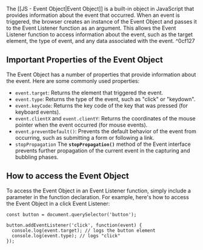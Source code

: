 The [[JS - Event Object|Event Object]] is a built-in object in JavaScript that provides information about the event that occurred. When an event is triggered, the browser creates an instance of the Event Object and passes it to the Event Listener function as an argument. This allows the Event Listener function to access information about the event, such as the target element, the type of event, and any data associated with the event. ^0cf127

## Important Properties of the Event Object

The Event Object has a number of properties that provide information about the event. Here are some commonly used properties:

-   `event.target`: Returns the element that triggered the event.
-   `event.type`: Returns the type of the event, such as "click" or "keydown".
-   `event.keyCode`: Returns the key code of the key that was pressed (for keyboard events).
-   `event.clientX` and `event.clientY`: Returns the coordinates of the mouse pointer when the event occurred (for mouse events).
-   `event.preventDefault()`: Prevents the default behavior of the event from occurring, such as submitting a form or following a link.
- `stopPropagation` The **`stopPropagation()`** method of the Event interface prevents further propagation of the current event in the capturing and bubbling phases.

## How to access the Event Object

To access the Event Object in an Event Listener function, simply include a parameter in the function declaration. 
For example, here's how to access the Event Object in a click Event Listener:

```JS
const button = document.querySelector('button');

button.addEventListener('click', function(event) {
  console.log(event.target); // logs the button element
  console.log(event.type); // logs "click"
});
```